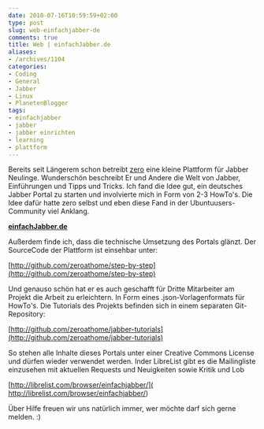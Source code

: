 ```yaml
---
date: 2010-07-16T10:59:59+02:00
type: post
slug: web-einfachjabber-de
comments: true
title: Web | einfachJabber.de
aliases:
- /archives/1104
categories:
- Coding
- General
- Jabber
- Linux
- PlanetenBlogger
tags:
- einfachjabber
- jabber
- jabber einrichten
- learning
- plattform
---
```


Bereits seit Längerem schon betreibt [zero](http://zeroathome.de) eine kleine Plattform für Jabber Neulinge. Wunderschön beschreibt Er und Andere die Welt von Jabber, Einführungen und Tipps und Tricks. Ich fand die Idee gut, ein deutsches Jabber Portal zu starten und involvierte mich in Form von 2-3 HowTo's. Die Idee dafür hatte zero selbst und eben diese Fand in der Ubuntuusers-Community viel Anklang.


**[einfachJabber.de](http://einfachjabber.de)**


Außerdem finde ich, dass die technische Umsetzung des Portals glänzt. Der SourceCode der Plattform ist einsehbar unter:

[http://github.com/zeroathome/step-by-step](http://github.com/zeroathome/step-by-step)

Und genauso schön hat er es auch geschafft für Dritte Mitarbeiter am Projekt die Arbeit zu erleichtern. In Form eines .json-Vorlagenformats für HowTo's. Die Tutorials des Projekts befinden sich in einem separaten Git-Repository:

[http://github.com/zeroathome/jabber-tutorials](http://github.com/zeroathome/jabber-tutorials)

So stehen alle Inhalte dieses Portals unter einer Creative Commons License und dürfen wieder verwendet werden. Inder LibreList gibt es die Mailingliste einzusehen mit aktuellen Requests und Neuigkeiten sowie Kritik und Lob

[http://librelist.com/browser/einfachjabber/]( http://librelist.com/browser/einfachjabber/)

Über Hilfe freuen wir uns natürlich immer, wer möchte darf sich gerne melden. :)
